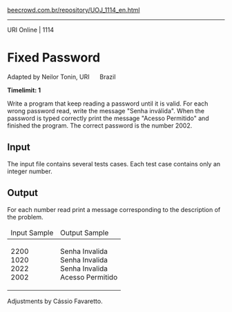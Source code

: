 <p><a href="https://www.beecrowd.com.br/repository/UOJ_1114_en.html">beecrowd.com.br/repository/UOJ_1114_en.html</a></p><hr>
<div>
  <span>URI Online | 1114</span>
  <h1>Fixed Password</h1>
  <div><p>
     Adapted by Neilor Tonin, URI <img alt="" src="https://resources.beecrowd.com.br/gallery/images/flags/br.gif" style="width: 16px; height: 11px; "> Brazil</p>
  </div>
  <strong>Timelimit: 1</strong>
</div>
<div>
<div>
  <p>
   Write a program that keep reading a password until it is valid. For each wrong password read, write the message "Senha inválida". When the password is typed correctly print the message "Acesso Permitido" and finished the program. The correct password is the number 2002.</p>
</div>
<h2>Input</h2>
<div>
  <p>
   The input file contains several tests cases. Each test case contains only an integer number.</p>
</div>
<h2>Output</h2>
<div>
  <p>
   For each number read print a message corresponding to the description of the problem.</p>
</div>
<div></div>
  <table>
    <thead>
      <tr>
        <td>Input Sample</td>
        <td>Output Sample</td>
      </tr>
    </thead>
    <tbody>
      <tr>
        <td>
          <p>
           2200<br>
           1020<br>
           2022<br>
           2002</p>
        </td>
        <td>
          <p>
           Senha Invalida<br>
           Senha Invalida<br>
           Senha Invalida<br>
           Acesso Permitido</p>
        </td>
      </tr>
    </tbody>
  </table>
  <p>
  Adjustments by Cássio Favaretto.</p>
</div>